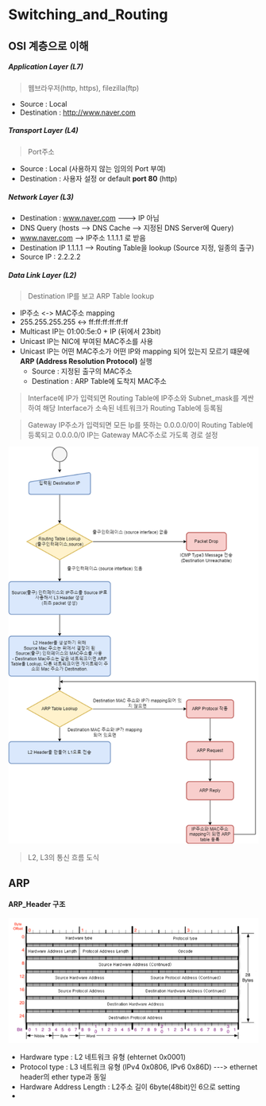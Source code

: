 Switching_and_Routing
===

OSI 계층으로 이해
---

##### Application Layer (L7)
> 웹브라우저(http, https), filezilla(ftp)

* Source : Local
* Destination : http://www.naver.com

##### Transport Layer (L4)
> Port주소

- Source : Local (사용하지 않는 임의의 Port 부여)
- Destination : 사용자 설정 or default **port 80** (http)

##### Network Layer (L3)

- Destination : www.naver.com       --->  IP 아님
- DNS Query (hosts --> DNS Cache --> 지정된 DNS Server에 Query)
- www.naver.com --> IP주소 1.1.1.1 로 받음
- Destination IP 1.1.1.1 --> Routing Table을 lookup (Source 지정, 일종의 출구)
- Source IP : 2.2.2.2

##### Data Link Layer (L2)
> Destination IP를 보고 ARP Table lookup

* IP주소 <-> MAC주소 mapping
* 255.255.255.255 <-> ff:ff:ff:ff:ff:ff
* Multicast IP는 01:00:5e:0 + IP (뒤에서 23bit)
* Unicast IP는 NIC에 부여된 MAC주소를 사용
* Unicast IP는 어떤 MAC주소가 어떤 IP와 mapping 되어 있는지 모르기 떄문에 **ARP (Address Resolution Protocol)** 실행
  * Source : 지정된 출구의 MAC주소
  * Destination : ARP Table에 도착지 MAC주소

> Interface에 IP가 입력되면 Routing Table에 IP주소와 Subnet_mask를 계싼하여 해당 Interface가 소속된 네트워크가 Routing Table에 등록됨

> Gateway IP주소가 입력되면 모든 Ip를 뜻하는 0.0.0.0/0이 Routing Table에 등록되고 0.0.0.0/0 IP는 Gateway MAC주소로 가도록 경로 설정

![](images/2023-06-15-13-47-22.png)

> L2, L3의 통신 흐름 도식


ARP
---

#### ARP_Header 구조

![](images/2023-06-15-13-48-57.png)

* Hardware type : L2 네트워크 유형 (ehternet 0x0001)
* Protocol type : L3 네트워크 유형 (IPv4 0x0806, IPv6 0x86D) ---> ethernet header의 ether type과 동일
* Hardware Address Length : L2주소 길이 6byte(48bit)인 6으로 setting
* 